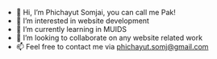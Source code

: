 - 👋 Hi, I’m Phichayut Somjai, you can call me Pak!
- 👀 I’m interested in website development
- 🌱 I’m currently learning in MUIDS
- 💞️ I’m looking to collaborate on any website related work
- 📫 Feel free to contact me via phichayut.somj@gmail.com
